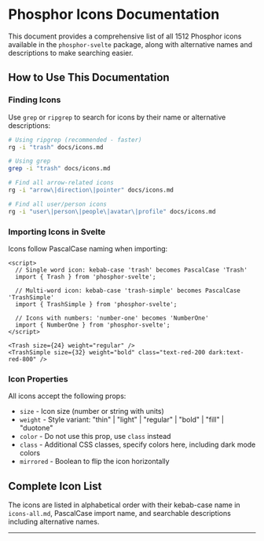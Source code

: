 # Phosphor Icons Documentation

This document provides a comprehensive list of all 1512 Phosphor icons available in the `phosphor-svelte` package, along with alternative names and descriptions to make searching easier.

## How to Use This Documentation

### Finding Icons

Use `grep` or `ripgrep` to search for icons by their name or alternative descriptions:

```bash
# Using ripgrep (recommended - faster)
rg -i "trash" docs/icons.md

# Using grep
grep -i "trash" docs/icons.md

# Find all arrow-related icons
rg -i "arrow\|direction\|pointer" docs/icons.md

# Find all user/person icons
rg -i "user\|person\|people\|avatar\|profile" docs/icons.md
```

### Importing Icons in Svelte

Icons follow PascalCase naming when importing:

```svelte
<script>
  // Single word icon: kebab-case 'trash' becomes PascalCase 'Trash'
  import { Trash } from 'phosphor-svelte';
  
  // Multi-word icon: kebab-case 'trash-simple' becomes PascalCase 'TrashSimple'
  import { TrashSimple } from 'phosphor-svelte';
  
  // Icons with numbers: 'number-one' becomes 'NumberOne'
  import { NumberOne } from 'phosphor-svelte';
</script>

<Trash size={24} weight="regular" />
<TrashSimple size={32} weight="bold" class="text-red-200 dark:text-red-800" />
```

### Icon Properties

All icons accept the following props:
- `size` - Icon size (number or string with units)
- `weight` - Style variant: "thin" | "light" | "regular" | "bold" | "fill" | "duotone"
- `color` - Do not use this prop, use `class` instead
- `class` - Additional CSS classes, specify colors here, including dark mode colors
- `mirrored` - Boolean to flip the icon horizontally

## Complete Icon List

The icons are listed in alphabetical order with their kebab-case name in `icons-all.md`, PascalCase import name, and searchable descriptions including alternative names.

---
